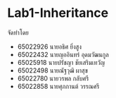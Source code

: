 # Lab1-Inheritance

จัดทำโดย
- 65022926 นายอธิศ ยิ่งสูง
- 65022432 นายญออินทร์ อุดมวัฒนกูล
- 65025918 นายปรัชญา ชัยเสริมเทวัญ
- 65022498 นายณัฐวุฒิ ผาสุข
- 65022780 นายวรพล กลับศรี
- 65022858 นายศุภกานต์ วรรณศรี
